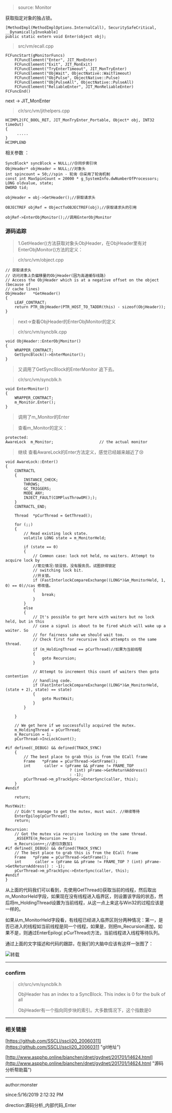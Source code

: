> source: Monitor

		
获取指定对象的独占锁。

	[MethodImpl(MethodImplOptions.InternalCall), SecuritySafeCritical, __DynamicallyInvokable]
	public static extern void Enter(object obj);

> src/vm/ecall.cpp

	FCFuncStart(gMonitorFuncs)
	    FCFuncElement("Enter", JIT_MonEnter)
	    FCFuncElement("Exit", JIT_MonExit)
	    FCFuncElement("TryEnterTimeout", JIT_MonTryEnter)
	    FCFuncElement("ObjWait", ObjectNative::WaitTimeout)
	    FCFuncElement("ObjPulse", ObjectNative::Pulse)
	    FCFuncElement("ObjPulseAll", ObjectNative::PulseAll)
	    FCFuncElement("ReliableEnter", JIT_MonReliableEnter)
	FCFuncEnd()

next -> JIT_MonEnter

> clr/src/vm/jithelpers.cpp

	HCIMPL2(FC_BOOL_RET, JIT_MonTryEnter_Portable, Object* obj, INT32 timeOut)
	{
	     .....
	}
	HCIMPLEND

相关参数 ：

	SyncBlock* syncBlock = NULL;//😢同步索引块
    ObjHeader* objHeader = NULL;//对象头
    int spincount = 50;//spin - 轮询 😢采用了轮询机制
    const int MaxSpinCount = 20000 * g_SystemInfo.dwNumberOfProcessors;
    LONG oldvalue, state;
    DWORD tid;

	objHeader = obj->GetHeader();//获取请求头

	OBJECTREF objRef = ObjectToOBJECTREF(obj);//获取请求头的引用
	
	objRef->EnterObjMonitor();//调用EnterObjMonitor
	

### 源码追踪 ###


> 1.GetHeader()方法获取对象头ObjHeader，在ObjHeader里有对EnterObjMonitor()方法的定义：

> clr/src/vm/object.cpp

	// 获取请求头
	// 访问对象上负偏移量的ObjHeader(因为高速缓存线路)
	// Access the ObjHeader which is at a negative offset on the object (because of
    // cache lines)
    ObjHeader   *GetHeader()
    {
        LEAF_CONTRACT;
        return PTR_ObjHeader(PTR_HOST_TO_TADDR(this) - sizeof(ObjHeader));
    }

> next->查看ObjHeader的EnterObjMonitor的定义

> clr/src/vm/syncblk.cpp

	void ObjHeader::EnterObjMonitor()
	{
	    WRAPPER_CONTRACT;
	    GetSyncBlock()->EnterMonitor();
	}
 
> 又调用了GetSyncBlock的EnterMonitor 追下去。

> clr/src/vm/syncblk.h

	void EnterMonitor()
    {
        WRAPPER_CONTRACT;
        m_Monitor.Enter();
    }

> 调用了m_Monitor的Enter 

> 查看m_Monitor的定义：

	protected:
    AwareLock  m_Monitor;                    // the actual monitor

> 继续 查看AwareLock的Enter方法定义，感觉已经越来越近了😢

	void AwareLock::Enter()
	{
	    CONTRACTL
	    {
	        INSTANCE_CHECK;
	        THROWS;
	        GC_TRIGGERS;
	        MODE_ANY;
	        INJECT_FAULT(COMPlusThrowOM(););
	    }
	    CONTRACTL_END;
	
	    Thread  *pCurThread = GetThread();
	
	    for (;;) 
	    {
	        // Read existing lock state.
	        volatile LONG state = m_MonitorHeld;
	
	        if (state == 0) 
	        {
	            // Common case: lock not held, no waiters. Attempt to acquire lock by
				//常见情况:锁没锁，没有服务员。试图获得锁定
	            // switching lock bit.
				//开关锁。
	            if (FastInterlockCompareExchange((LONG*)&m_MonitorHeld, 1, 0) == 0)//cas 修改值。
	            {
	                break;
	            }
	        } 
	        else 
	        {
	            // It's possible to get here with waiters but no lock held, but in this
	            // case a signal is about to be fired which will wake up a waiter. So
	            // for fairness sake we should wait too.
	            // Check first for recursive lock attempts on the same thread.
	            if (m_HoldingThread == pCurThread)//如果为当前线程
	            {    
	                goto Recursion;
	            }
	
	            // Attempt to increment this count of waiters then goto contention
	            // handling code.
	            if (FastInterlockCompareExchange((LONG*)&m_MonitorHeld, (state + 2), state) == state)
	            {
	                goto MustWait;
	            }
	        }
	
	    }
	
	    // We get here if we successfully acquired the mutex.
	    m_HoldingThread = pCurThread;
	    m_Recursion = 1;
	    pCurThread->IncLockCount();
	
	#if defined(_DEBUG) && defined(TRACK_SYNC)
	    {
	        // The best place to grab this is from the ECall frame
	        Frame   *pFrame = pCurThread->GetFrame();
	        int      caller = (pFrame && pFrame != FRAME_TOP
	                            ? (int) pFrame->GetReturnAddress()
	                            : -1);
	        pCurThread->m_pTrackSync->EnterSync(caller, this);
	    }
	#endif
	
	    return;
	
	MustWait:
	    // Didn't manage to get the mutex, must wait. //继续等待
	    EnterEpilog(pCurThread);
	    return;
	
	Recursion:
	    // Got the mutex via recursive locking on the same thread.
	    _ASSERTE(m_Recursion >= 1);
	    m_Recursion++;//递归次数加1
	#if defined(_DEBUG) && defined(TRACK_SYNC)
	    // The best place to grab this is from the ECall frame
	    Frame   *pFrame = pCurThread->GetFrame();
	    int      caller = (pFrame && pFrame != FRAME_TOP ? (int) pFrame->GetReturnAddress() : -1);
	    pCurThread->m_pTrackSync->EnterSync(caller, this);
	#endif
	}
	
从上面的代码我们可以看到，先使用GetThread()获取当前的线程，然后取出m_MonitorHeld字段，如果现在没有线程进入临界区，则设置该字段的状态，然后将m_HoldingThread设置为当前线程，从这一点上来这与Win32的过程应该是一样的。

如果从m_MonitorHeld字段看，有线程已经进入临界区则分两种情况：第一，是否已进入的线程如当前线程是同一个线程，如果是，则把m_Recursion递加，如果不是，则通过EnterEpilog( pCurThread)方法，当前线程进入线程等待队列。

通过上面的文字描述和代码的跟踪，在我们的大脑中应该有这样一张图了：

![转载](http://www.aspphp.online/bianchen/UploadFiles_4619/201701/2017010417463872.gif)

----------
### confirm ###


> clr/src/vm/syncblk.h
> 
> ObjHeader has an index to a SyncBlock.  This index is 0 for the bulk of all
> 
> ObjHeader有一个指向同步块的索引。大多数情况下，这个指数是0


----------


### 相关链接 ###

[https://github.com/SSCLI/sscli20_20060311](https://github.com/SSCLI/sscli20_20060311 "git地址")

[http://www.aspphp.online/bianchen/dnet/gydnet/201701/14624.html](http://www.aspphp.online/bianchen/dnet/gydnet/201701/14624.html "源码分析帮助篇")

----------
author:monster

since:5/16/2019 2:12:32 PM 

direction:源码分析_内部代码_Enter